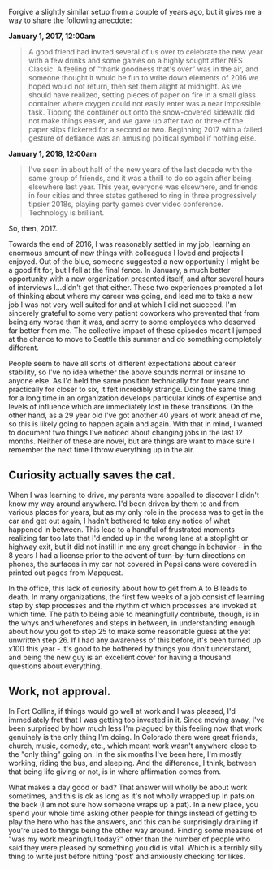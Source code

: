 Forgive a slightly similar setup from a couple of years ago, but it gives me a way to share the following anecdote:

__January 1, 2017, 12:00am__

> A good friend had invited several of us over to celebrate the new year with a few drinks and some games on a highly sought after NES Classic. A feeling of "thank goodness that's over" was in the air, and someone thought it would be fun to write down elements of 2016 we hoped would not return, then set them alight at midnight. As we should have realized, setting pieces of paper on fire in a small glass container where oxygen could not easily enter was a near impossible task. Tipping the container out onto the snow-covered sidewalk did not make things easier, and we gave up after two or three of the paper slips flickered for a second or two. Beginning 2017 with a failed gesture of defiance was an amusing political symbol if nothing else.

__January 1, 2018, 12:00am__

> I've seen in about half of the new years of the last decade with the same group of friends, and it was a thrill to do so again after being elsewhere last year. This year, everyone was elsewhere, and friends in four cities and three states gathered to ring in three progressively tipsier 2018s, playing party games over video conference. Technology is brilliant. 

So, then, 2017. 

Towards the end of 2016, I was reasonably settled in my job, learning an enormous amount of new things with colleagues I loved and projects I enjoyed. Out of the blue, someone suggested a new opportunity I might be a good fit for, but I fell at the final fence. In January, a much better opportunity with a new organization presented itself, and after several hours of interviews I...didn't get that either. These two experiences prompted a lot of thinking about where my career was going, and lead me to take a new job I was not very well suited for and at which I did not succeed. I'm sincerely grateful to some very patient coworkers who prevented that from being any worse than it was, and sorry to some employees who deserved far better from me. The collective impact of these episodes meant I jumped at the chance to move to Seattle this summer and do something completely different.

People seem to have all sorts of different expectations about career stability, so I've no idea whether the above sounds normal or insane to anyone else. As I'd held the same position technically for four years and practically for closer to six, it felt incredibly strange. Doing the same thing for a long time in an organization develops particular kinds of expertise and levels of influence which are immediately lost in these transitions. On the other hand, as a 29 year old I've got another 40 years of work ahead of me, so this is likely going to happen again and again. With that in mind, I wanted to document two things I've noticed about changing jobs in the last 12 months. Neither of these are novel, but are things are want to make sure I remember the next time I throw everything up in the air.

## Curiosity actually saves the cat.

When I was learning to drive, my parents were appalled to discover I didn't know my way around anywhere. I'd been driven by them to and from various places for years, but as my only role in the process was to get in the car and get out again, I hadn't bothered to take any notice of what happened in between. This lead to a handful of frustrated moments realizing far too late that I'd ended up in the wrong lane at a stoplight or highway exit, but it did not instill in me any great change in behavior - in the 8 years I had a license prior to the advent of turn-by-turn directions on phones, the surfaces in my car not covered in Pepsi cans were covered in printed out pages from Mapquest. 

In the office, this lack of curiosity about how to get from A to B leads to death. In many organizations, the first few weeks of a job consist of learning step by step processes and the rhythm of which processes are invoked at which time. The path to being able to meaningfully contribute, though, is in the whys and wherefores and steps in between, in understanding enough about how you got to step 25 to make some reasonable guess at the yet unwritten step 26. If I had any awareness of this before, it's been turned up x100 this year - it's good to be bothered by things you don't understand, and being the new guy is an excellent cover for having a thousand questions about everything. 

## Work, not approval.

In Fort Collins, if things would go well at work and I was pleased, I'd immediately fret that I was getting too invested in it. Since moving away, I've been surprised by how much less I'm plagued by this feeling now that work genuinely is the only thing I'm doing. In Colorado there were great friends, church, music, comedy, etc., which meant work wasn't anywhere close to the "only thing" going on. In the six months I've been here, I'm mostly working, riding the bus, and sleeping. And the difference, I think, between that being life giving or not, is in where affirmation comes from.  

What makes a day good or bad? That answer will wholly be about work sometimes, and this is ok as long as it's not wholly wrapped up in pats on the back (I am not sure how someone wraps up a pat).  In a new place, you spend your whole time asking other people for things instead of getting to play the hero who has the answers, and this can be surprisingly draining if you're used to things being the other way around. Finding some measure of "was my work meaningful today?" other than the number of people who said they were pleased by something you did is vital. Which is a terribly silly thing to write just before hitting ‘post' and anxiously checking for likes.